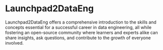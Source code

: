 # Launchpad2DataEng
Launchpad2DataEng offers a comprehensive introduction to the skills and concepts essential for a successful career in data engineering, all while fostering an open-source community where learners and experts alike can share insights, ask questions, and contribute to the growth of everyone involved.
